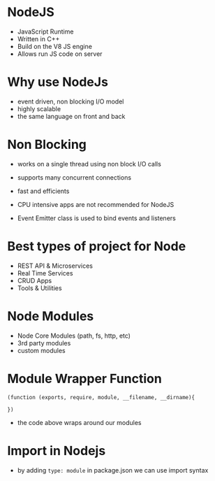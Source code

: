 # NodeJS

- JavaScript Runtime
- Written in C++
- Build on the V8 JS engine
- Allows run JS code on server

# Why use NodeJs

- event driven, non blocking I/O model
- highly scalable
- the same language on front and back

# Non Blocking

- works on a single thread using non block I/O calls
- supports many concurrent connections
- fast and efficients
- CPU intensive apps are not recommended for NodeJS

- Event Emitter class is used to bind events and listeners

# Best types of project for Node

- REST API & Microservices
- Real Time Services
- CRUD Apps
- Tools & Utilities

# Node Modules

- Node Core Modules (path, fs, http, etc)
- 3rd party modules
- custom modules

# Module Wrapper Function

`(function (exports, require, module, __filename, __dirname){`

`})`

- the code above wraps around our modules

# Import in Nodejs

- by adding `type: module` in package.json we can use import syntax
